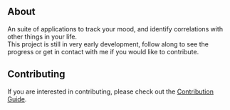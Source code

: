 ## About

An suite of applications to track your mood, and identify correlations with other things in your life.  
This project is still in very early development, follow along to see the progress or get in contact with me if you would like to contribute.  

## Contributing

If you are interested in contributing, please check out the [Contribution Guide](https://github.com/chase-manning/Mood-Tracker/blob/master/.github/CONTRIBUTING.md).
